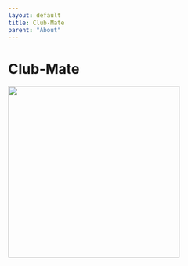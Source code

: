 ```yaml
---
layout: default
title: Club-Mate
parent: "About"
---
```


# Club-Mate

<img src="https://clubmate-uk.com/sites/default/files/field/image/club-mate-330.jpg" style="width: 350px;"/>
<script src="https://ajax.googleapis.com/ajax/libs/jquery/2.1.3/jquery.min.js"></script><script src="/assets/js/mate_stock.js"/>


[Club-Mate](http://www.clubmate.de/) is the refreshing hacker drink originating from Germany. It uses an extract from the Yerba-tea plant native to South America. [See why](http://motherboard.vice.com/blog/how-a-german-soda-became-hackers-fuel-of-choice) it's the popular drink of choice among hacker sub-communities.

## How to get

Farset Labs imports Club-Mate for its members, it is sold by the bottle at the tuckshop on-site! 

We also sell by the crate for larger orders, and are happy to sell onto the public! If you would like to order, please email [conor@farsetlabs.org.uk](mailto:conor@farsetlabs.org.uk) with your request. Our live stock tracker for crate orders is below.

When our buy-ins are open, you can join in by filling in the form located [here](https://docs.google.com/forms/d/1fUgrvDnktPW1WM3YsBpFMWUZP5qGrD7Ktu1vsmCVp4s/closedform).
If you'd like to be kept updated regarding our buy-ins, you can join our mailing list [here](https://docs.google.com/forms/d/1rRXpidMTPJrlrwpWK2t31LoedhtMy41OJRMjZA9ok_c/viewform).


## Live Stock

<table>
  <thead>
    <tr>
      <th>Type</th>
      <th style="text-align: center">Crates in Stock</th>
    </tr>
  </thead>
  <tbody>
    <tr>
      <td>Regular 24x300ml (£33)</td>
      <td id="matesremaining" style="text-align: center">0</td>
    </tr>
    <tr>
      <td>Regular 20x500ml (£35)</td>
      <td id="matelremaining" style="text-align: center">0</td>
    </tr>
    <tr>
      <td>Cola 24x330ml (£33)</td>
      <td id="colaremaining" style="text-align: center">0</td>
    </tr>
    <tr>
      <td>Winter 20x500ml (£35)</td>
      <td id="winterremaining" style="text-align: center">0</td>
    </tr>
    <tr>
      <td>IceT 20x500ml (£35)</td>
      <td id="icetremaining" style="text-align: center">0</td>
    </tr>
    <tr>
      <td>Granat 20x500ml (£35)</td>
      <td id="granatremaining" style="text-align: center">0</td>
    </tr>
  </tbody>
</table>
